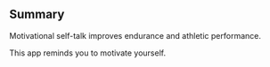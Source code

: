 ## Summary ##

Motivational self-talk improves endurance and athletic performance. 

This app reminds you to motivate yourself.
